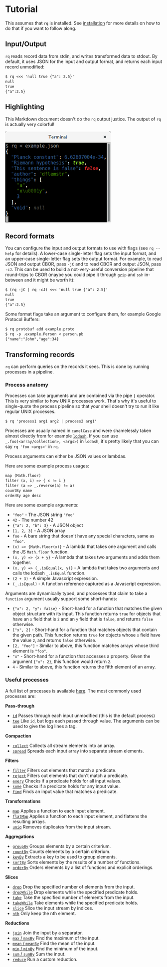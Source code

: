 # Tutorial

This assumes that `rq` is installed.  See
[installation](installation.md) for more details on how to do that if
you want to follow along.

## Input/Output

`rq` reads record data from stdin, and writes transformed data to
stdout.  By default, it uses JSON for the input and output format, and
returns each input record unmodified:

    $ rq <<< 'null true {"a": 2.5}'
    null
    true
    {"a":2.5}

## Highlighting

This Markdown document doesn't do the `rq` output justice.  The output
of `rq` is actually very colorful!

![highlighting](image/highlighting.png)

## Record formats

You can configure the input and output formats to use with flags (see
`rq --help` for details).  A lower-case single-letter flag sets the
input format, and an upper-case single-letter flag sets the output
format.  For example, to read JSON and output CBOR, pass `-jC` and to
read CBOR and output JSON, pass `-cJ`.  This can be used to build a
not-very-useful conversion pipeline that round-trips to CBOR (maybe
you could pipe it through `gzip` and `ssh` in-between and it might be
worth it):

    $ (rq -jC | rq -cJ) <<< 'null true {"a": 2.5}'
    null
    true
    {"a":2.5}

Some format flags take an argument to configure them, for example
Google Protocol Buffers:

    $ rq protobuf add example.proto
    $ rq -p .example.Person < person.pb
    {"name":"John","age":34}

## Transforming records

`rq` can perform queries on the records it sees.  This is done by
running processes in a pipeline.

### Process anatomy

Processes can take arguments and are combined via the pipe `|`
operator.  This is very similar to how UNIX processes work.  That's
why it's useful to single-quote the process pipeline so that your
shell doesn't try to run it like regular UNIX processes.

    $ rq 'process1 arg1 arg2 | process2 arg1'

Processes are usually named in `camelCase` and were shamelessly taken
almost directly from for example [`lodash`][lodash].  If you can use
`_.foo(<array/collection>, <args>)` in `lodash`, it's pretty likely
that you can say `rq 'foo <args>'` in `rq`.

Process arguments can either be JSON values or lambdas.

Here are some example process usages:

```
map (Math.floor)
filter (x, i) => { x != i }
filter (a => _.reverse(a) != a)
countBy name
orderBy age desc
```

Here are some example arguments:

  - `"foo"` - The JSON string `"foo"`
  - `42` - The number 42
  - `{"a": 2, "b": 3}` - A JSON object
  - `[1, 2, 3]` - A JSON array
  - `foo` - A bare string that doesn't have any special characters,
    same as `"foo"`.
  - `(x) => {Math.floor(x)}` - A lambda that takes one argument and
    calls the JS `Math.floor` function.
  - `(x, y) => {x + y}` - A lambda that takes two arguments and adds
    them together.
  - `(x, y) => {_.isEqual(x, y)}` - A lambda that takes two arguments
    and calls the lodash `_.isEqual` function.
  - `(2 + 3)` - A simple Javascript expression.
  - `(_.isEqual)` - A function reference captured as a Javascript
    expression.

Arguments are dynamically typed, and processes that claim to take a
`function` argument usually support some short-hands:

  - `{"x": 2, "y": false}` - Short-hand for a function that matches
    the given object structure with its input.  This function returns
    `true` for objects that have an `x` field that is `2` and an `y`
    field that is `false`, and returns `false` otherwise.
  - `["x", 2]` - Short-hand for a function that matches objects that
    contain the given path.  This function returns `true` for objects
    whose `x` field have the value `2`, and returns `false` otherwise.
  - `[2, "foo"]` - Similar to above, this function matches arrays
    whose third element is `"foo"`.
  - `"x"` - Short-hand for a function that accesses a property.  Given
    the argument `{"x": 2}`, this function would return `2`.
  - `4` - Similar to above, this function returns the fifth element of
    an array.

### Useful processes

A full list of processes is available
[here](http://dflemstr.github.io/rq/js/module-prelude.html).  The most
commonly used processes are:

**Pass-through**

  - [`id`](http://dflemstr.github.io/rq/js/module-prelude.html#.id)
    Passes through each input unmodified (this is the default process)
  - [`tee`](http://dflemstr.github.io/rq/js/module-prelude.html#.tee)
    Like `id`, but logs each passed through value.  The arguments can
    be used to give the log lines a tag.

**Compaction**

  - [`collect`](http://dflemstr.github.io/rq/js/module-prelude.html#.collect)
    Collects all stream elements into an array.
  - [`spread`](http://dflemstr.github.io/rq/js/module-prelude.html#.spread)
    Spreads each input array into separate stream elements.

**Filters**

  - [`filter`](http://dflemstr.github.io/rq/js/module-prelude.html#.filter)
    Filters out elements that match a predicate.
  - [`reject`](http://dflemstr.github.io/rq/js/module-prelude.html#.reject)
    Filters out elements that don't match a predicate.
  - [`every`](http://dflemstr.github.io/rq/js/module-prelude.html#.every)
    Checks if a predicate holds for all input values.
  - [`some`](http://dflemstr.github.io/rq/js/module-prelude.html#.some)
    Checks if a predicate holds for any input value.
  - [`find`](http://dflemstr.github.io/rq/js/module-prelude.html#.find)
    Finds an input value that matches a predicate.

**Transformations**

  - [`map`](http://dflemstr.github.io/rq/js/module-prelude.html#.map)
    Applies a function to each input element.
  - [`flatMap`](http://dflemstr.github.io/rq/js/module-prelude.html#.flatMap)
    Applies a function to each input element, and flattens the
    resulting arrays.
  - [`uniq`](http://dflemstr.github.io/rq/js/module-prelude.html#.uniq)
    Removes duplicates from the input stream.

**Aggregations**

  - [`groupBy`](http://dflemstr.github.io/rq/js/module-prelude.html#.groupBy)
    Groups elements by a certain criterium.
  - [`countBy`](http://dflemstr.github.io/rq/js/module-prelude.html#.countBy)
    Counts elements by a certain criterium.
  - [`keyBy`](http://dflemstr.github.io/rq/js/module-prelude.html#.keyBy)
    Extracts a key to be used to group elements.
  - [`sortBy`](http://dflemstr.github.io/rq/js/module-prelude.html#.sortBy)
    Sorts elements by the results of a number of functions.
  - [`orderBy`](http://dflemstr.github.io/rq/js/module-prelude.html#.orderBy)
    Orders elements by a list of functions and explicit orderings.

**Slices**

  - [`drop`](http://dflemstr.github.io/rq/js/module-prelude.html#.drop)
    Drop the specified number of elements from the input.
  - [`dropWhile`](http://dflemstr.github.io/rq/js/module-prelude.html#.dropWhile)
    Drop elements while the specified predicate holds.
  - [`take`](http://dflemstr.github.io/rq/js/module-prelude.html#.take)
    Take the specified number of elements from the input.
  - [`takeWhile`](http://dflemstr.github.io/rq/js/module-prelude.html#.takeWhile)
    Take elements while the specified predicate holds.
  - [`slice`](http://dflemstr.github.io/rq/js/module-prelude.html#.slice)
    Slice the input stream by indices.
  - [`nth`](http://dflemstr.github.io/rq/js/module-prelude.html#.nth)
    Only keep the nth element.

**Reductions**

  - [`join`](http://dflemstr.github.io/rq/js/module-prelude.html#.join)
    Join the input by a separator.
  - [`max` / `maxBy`](http://dflemstr.github.io/rq/js/module-prelude.html#.max)
    Find the maximum of the input.
  - [`mean` / `meanBy`](http://dflemstr.github.io/rq/js/module-prelude.html#.mean)
    Find the mean of the input.
  - [`min` / `minBy`](http://dflemstr.github.io/rq/js/module-prelude.html#.min)
    Find the minimum of the input.
  - [`sum` / `sumBy`](http://dflemstr.github.io/rq/js/module-prelude.html#.sum)
    Sum the input.
  - [`reduce`](http://dflemstr.github.io/rq/js/module-prelude.html#.reduce)
    Run a custom reduction.

[lodash]: https://lodash.com/
[jsonpath]: http://goessner.net/articles/JsonPath/
[jsonpointer]: https://tools.ietf.org/html/rfc6901
